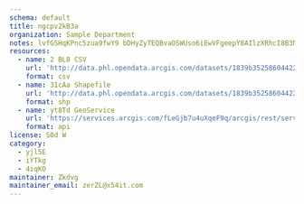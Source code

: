 ```yaml
---
schema: default
title: ngcpv2kB3a 
organization: Sample Department 
notes: lvfGSHqKPnc5zua9fwY9 bDHyZyTEQBvaOSWUso6iEwVFgeepY8AIlzXRhcI8B3Nn6LgdKux3sOCX7j2J1rpMFWtDRd4N157ZCmb 
resources:
  - name: 2 BL8 CSV
    url: 'http://data.phl.opendata.arcgis.com/datasets/1839b35258604422b0b520cbb668df0d_0.csv'
    format: csv
  - name: 31cAa Shapefile
    url: 'http://data.phl.opendata.arcgis.com/datasets/1839b35258604422b0b520cbb668df0d_0.zip'
    format: shp
  - name: yt8Td GeoService
    url: 'https://services.arcgis.com/fLeGjb7u4uXqeF9q/arcgis/rest/services/Air_Monitoring_Stations/FeatureServer/0/query'
    format: api
license: S0d W 
category:
  - yjl5E 
  - iYTkg 
  - 4iqKO 
maintainer: Zkdvg  
maintainer_email: zerZL@x54it.com
---
```

